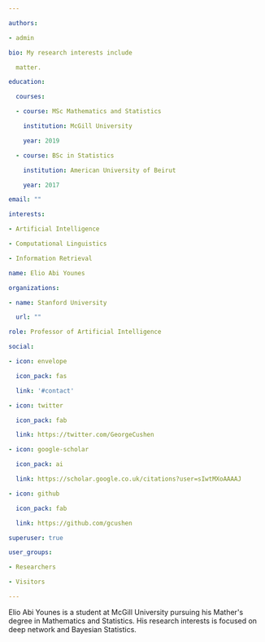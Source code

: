 ```yaml
---

authors:

- admin

bio: My research interests include 

  matter.

education:

  courses:

  - course: MSc Mathematics and Statistics

    institution: McGill University

    year: 2019

  - course: BSc in Statistics

    institution: American University of Beirut

    year: 2017

email: ""

interests:

- Artificial Intelligence

- Computational Linguistics

- Information Retrieval

name: Elio Abi Younes

organizations:

- name: Stanford University

  url: ""

role: Professor of Artificial Intelligence

social:

- icon: envelope

  icon_pack: fas

  link: '#contact'

- icon: twitter

  icon_pack: fab

  link: https://twitter.com/GeorgeCushen

- icon: google-scholar

  icon_pack: ai

  link: https://scholar.google.co.uk/citations?user=sIwtMXoAAAAJ

- icon: github

  icon_pack: fab

  link: https://github.com/gcushen

superuser: true

user_groups:

- Researchers

- Visitors

---
```


Elio Abi Younes is a student at McGill University pursuing his Mather's degree in Mathematics and Statistics. His research interests is focused on deep network and Bayesian Statistics.
 
